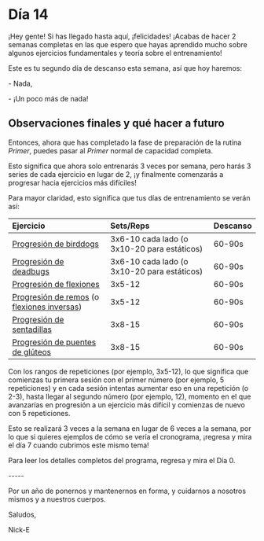 # Día 14

¡Hey gente! Si has llegado hasta aquí, ¡felicidades! ¡Acabas de hacer 2 semanas completas en las que espero que hayas aprendido mucho sobre algunos ejercicios fundamentales y teoría sobre el entrenamiento!

Este es tu segundo día de descanso esta semana, así que hoy haremos:

\- Nada,

\- ¡Un poco más de nada!

## Observaciones finales y qué hacer a futuro

Entonces, ahora que has completado la fase de preparación de la rutina *Primer*, puedes pasar al *Primer* normal de capacidad completa.

Esto significa que ahora solo entrenarás 3 veces por semana, pero harás 3 series de cada ejercicio en lugar de 2, ¡y finalmente comenzarás a progresar hacia ejercicios más difíciles!

Para mayor claridad, esto significa que tus días de entrenamiento se verán así:

|Ejercicio|Sets/Reps|Descanso|
|:-|:-|:-|
|[Progresión de birddogs](https://www.nick-e.com/bird-dog)|3x6-10 cada lado (o 3x10-20 para estáticos)|60-90s|
|[Progresión de deadbugs](https://www.nick-e.com/deadbug/)|3x6-10 cada lado (o 3x10-20 para estáticos)|60-90s|
|[Progresión de flexiones](https://www.nick-e.com/push-up/)|3x5-12|60-90s|
|[Progresión de remos](https://www.nick-e.com/row/) (o [flexiones inversas](https://www.nick-e.com/reverse-push-ups))|3x5-12|60-90s|
|[Progresión de sentadillas](https://www.nick-e.com/squat/)|3x8-15|60-90s|
|[Progresión de puentes de glúteos](https://www.nick-e.com/glutebridge/)|3x8-15|60-90s|

Con los rangos de repeticiones (por ejemplo, 3x5-12), lo que significa que comienzas tu primera sesión con el primer número (por ejemplo, 5 repeticiones) y en cada sesión intentas aumentar eso en una repetición (o 2-3), hasta llegar al segundo número (por ejemplo, 12), momento en el que avanzarías en progresión a un ejercicio más difícil y comienzas de nuevo con 5 repeticiones.

Esto se realizará 3 veces a la semana en lugar de 6 veces a la semana, por lo que si quieres ejemplos de cómo se vería el cronograma, ¡regresa y mira el día 7 cuando cubrimos este mismo tema!

Para leer los detalles completos del programa, regresa y mira el Día 0.

\-----

Por un año de ponernos y mantenernos en forma, y cuidarnos a nosotros mismos y a nuestros cuerpos.

Saludos,

Nick-E
